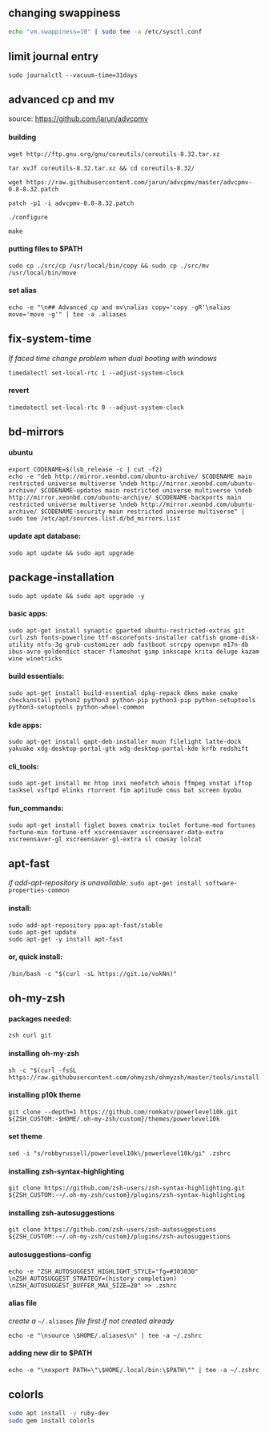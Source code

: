
## changing swappiness
```zsh
echo "vm.swappiness=10" | sudo tee -a /etc/sysctl.conf
```


## limit journal entry
```
sudo journalctl --vacuum-time=31days
```


## advanced cp and mv
source: https://github.com/jarun/advcpmv 

#### building
```
wget http://ftp.gnu.org/gnu/coreutils/coreutils-8.32.tar.xz

tar xvJf coreutils-8.32.tar.xz && cd coreutils-8.32/

wget https://raw.githubusercontent.com/jarun/advcpmv/master/advcpmv-0.8-8.32.patch

patch -p1 -i advcpmv-0.8-8.32.patch

./configure

make
```

#### putting files to $PATH
```
sudo cp ./src/cp /usr/local/bin/copy && sudo cp ./src/mv /usr/local/bin/move
```

#### set alias
```
echo -e "\n## Advanced cp and mv\nalias copy='copy -gR'\nalias move='move -g'" | tee -a .aliases
```


## fix-system-time
_If faced time change problem when dual booting with windows_ 
```
timedatectl set-local-rtc 1 --adjust-system-clock
```
#### revert
```
timedatectl set-local-rtc 0 --adjust-system-clock
```



## bd-mirrors

#### ubuntu
```
export CODENAME=$(lsb_release -c | cut -f2)
echo -e "deb http://mirror.xeonbd.com/ubuntu-archive/ $CODENAME main restricted universe multiverse \ndeb http://mirror.xeonbd.com/ubuntu-archive/ $CODENAME-updates main restricted universe multiverse \ndeb http://mirror.xeonbd.com/ubuntu-archive/ $CODENAME-backports main restricted universe multiverse \ndeb http://mirror.xeonbd.com/ubuntu-archive/ $CODENAME-security main restricted universe multiverse" | sudo tee /etc/apt/sources.list.d/bd_mirrors.list
```
#### update apt database:
`sudo apt update && sudo apt upgrade`



## package-installation

`sudo apt update && sudo apt upgrade -y`

#### basic apps:
```
sudo apt-get install synaptic gparted ubuntu-restricted-extras git curl zsh fonts-powerline ttf-mscorefonts-installer catfish gnome-disk-utility ntfs-3g grub-customizer adb fastboot scrcpy openvpn m17n-db ibus-avro goldendict stacer flameshot gimp inkscape krita deluge kazam wine winetricks
```

#### build essentials:
```
sudo apt-get install build-essential dpkg-repack dkms make cmake checkinstall python2 python3 python-pip python3-pip python-setuptools python3-setuptools python-wheel-common
```
#### kde apps:
```
sudo apt-get install qapt-deb-installer muon filelight latte-dock yakuake xdg-desktop-portal-gtk xdg-desktop-portal-kde krfb redshift
```
#### cli_tools:
```
sudo apt-get install mc htop inxi neofetch whois ffmpeg vnstat iftop tasksel vsftpd elinks rtorrent fim aptitude cmus bat screen byobu
```
#### fun_commands:
```
sudo apt-get install figlet boxes cmatrix toilet fortune-mod fortunes fortune-min fortune-off xscreensaver xscreensaver-data-extra xscreensaver-gl xscreensaver-gl-extra sl cowsay lolcat
```


## apt-fast

_if add-apt-repository is unavailable:_
`sudo apt-get install software-properties-common`

#### install:
```
sudo add-apt-repository ppa:apt-fast/stable
sudo apt-get update
sudo apt-get -y install apt-fast
```
#### or, quick install:
```
/bin/bash -c "$(curl -sL https://git.io/vokNn)"
```


## oh-my-zsh

#### packages needed:
`zsh curl git`

#### installing oh-my-zsh
```
sh -c "$(curl -fsSL https://raw.githubusercontent.com/ohmyzsh/ohmyzsh/master/tools/install.sh)"
```

#### installing p10k theme
```
git clone --depth=1 https://github.com/romkatv/powerlevel10k.git ${ZSH_CUSTOM:-$HOME/.oh-my-zsh/custom}/themes/powerlevel10k
```
#### set theme
```
sed -i "s/robbyrussell/powerlevel10k\/powerlevel10k/gi" .zshrc
```
#### installing zsh-syntax-highlighting
```
git clone https://github.com/zsh-users/zsh-syntax-highlighting.git ${ZSH_CUSTOM:-~/.oh-my-zsh/custom}/plugins/zsh-syntax-highlighting
```
#### installing zsh-autosuggestions
```
git clone https://github.com/zsh-users/zsh-autosuggestions ${ZSH_CUSTOM:-~/.oh-my-zsh/custom}/plugins/zsh-autosuggestions
```
#### autosuggestions-config
```
echo -e "ZSH_AUTOSUGGEST_HIGHLIGHT_STYLE="fg=#303030" \nZSH_AUTOSUGGEST_STRATEGY=(history completion) \nZSH_AUTOSUGGEST_BUFFER_MAX_SIZE=20" >> .zshrc
```
#### alias file 
_create a_ `~/.aliases` _file first if not created already_
```
echo -e "\nsource \$HOME/.aliases\n" | tee -a ~/.zshrc
```
#### adding new dir to $PATH
```
echo -e "\nexport PATH=\"\$HOME/.local/bin:\$PATH\"" | tee -a ~/.zshrc
```


## colorls
```bash
sudo apt install -y ruby-dev
sudo gem install colorls
```

